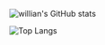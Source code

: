 ![willian's GitHub stats](https://github-readme-stats.vercel.app/api?username=WillianMarquezini&show_icons=true&theme=radical)


![Top Langs](https://github-readme-stats.vercel.app/api/top-langs/?username=willianmarquezini)

